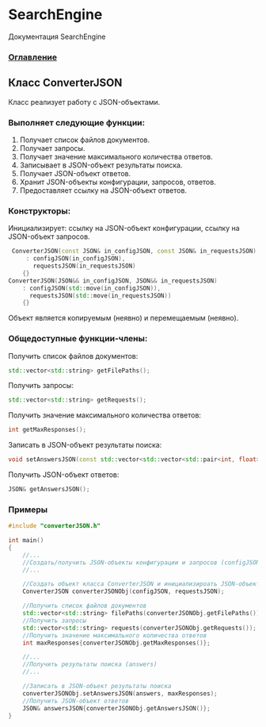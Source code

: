 # SearchEngine
Документация SearchEngine

### [Оглавление](../index.md)

## Класс ConverterJSON
Класс реализует работу с JSON-объектами.
### Выполняет следующие функции:
1. Получает список файлов документов.
2. Получает запросы.
3. Получает значение максимального количества ответов.
4. Записывает в JSON-объект результаты поиска.
5. Получает JSON-объект ответов.
6. Хранит JSON-объекты конфигурации, запросов, ответов.
7. Предоставляет ссылку на JSON-объект ответов.
### Конструкторы:
Инициализирует: ссылку на JSON-объект конфигурации, ссылку на JSON-объект запросов.
```cpp
 ConverterJSON(const JSON& in_configJSON, const JSON& in_requestsJSON)
     : configJSON(in_configJSON),
       requestsJSON(in_requestsJSON)
    {}
ConverterJSON(JSON&& in_configJSON, JSON&& in_requestsJSON)
    : configJSON(std::move(in_configJSON)),
      requestsJSON(std::move(in_requestsJSON))
    {}
```
Объект является копируемым (неявно) и перемещаемым (неявно).
### Общедоступные функции-члены:
Получить список файлов документов:
```cpp
std::vector<std::string> getFilePaths();
```
Получить запросы:
```cpp
std::vector<std::string> getRequests();
```
Получить значение максимального количества ответов:
```cpp
int getMaxResponses();
```
Записать в JSON-объект результаты поиска:
```cpp
void setAnswersJSON(const std::vector<std::vector<std::pair<int, float>>>& answers, int maxResponses);
```
Получить JSON-объект ответов:
```cpp
JSON& getAnswersJSON();
```
### Примеры
```cpp
#include "converterJSON.h"

int main()
{
    //...
    //Создать/получить JSON-объекты конфигурации и запросов (configJSON, requestsJSON)
    //...

    //Создать объект класса ConverterJSON и инициализироать JSON-объектами конфигурации и запросов
    ConverterJSON converterJSONObj(configJSON, requestsJSON);

    //Получить список файлов документов
    std::vector<std::string> filePaths(converterJSONObj.getFilePaths());
    //Получить запросы
    std::vector<std::string> requests(converterJSONObj.getRequests());
    //Получить значение максимального количества ответов
    int maxResponses{converterJSONObj.getMaxResponses()};

    //...
    //Получить результаты поиска (answers)
    //...

    //Записать в JSON-объект результаты поиска
    converterJSONObj.setAnswersJSON(answers, maxResponses);
    //Получить JSON-объект ответов
    JSON& answersJSON{converterJSONObj.getAnswersJSON()};
}
```
